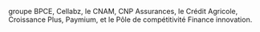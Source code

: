 groupe BPCE, Cellabz, le CNAM, CNP Assurances, le Crédit Agricole, Croissance Plus, Paymium, et le Pôle de compétitivité Finance innovation.
